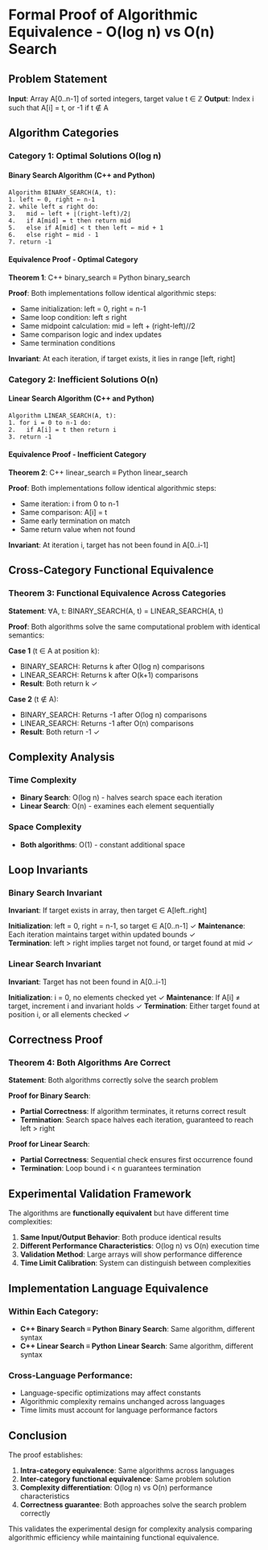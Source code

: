 # Formal Proof of Algorithmic Equivalence - O(log n) vs O(n) Search

## Problem Statement

**Input**: Array A[0..n-1] of sorted integers, target value t ∈ ℤ
**Output**: Index i such that A[i] = t, or -1 if t ∉ A

## Algorithm Categories

### Category 1: Optimal Solutions O(log n)

#### Binary Search Algorithm (C++ and Python)
```
Algorithm BINARY_SEARCH(A, t):
1. left ← 0, right ← n-1
2. while left ≤ right do:
3.   mid ← left + ⌊(right-left)/2⌋
4.   if A[mid] = t then return mid
5.   else if A[mid] < t then left ← mid + 1
6.   else right ← mid - 1
7. return -1
```

#### Equivalence Proof - Optimal Category
**Theorem 1**: C++ binary_search ≡ Python binary_search

**Proof**: Both implementations follow identical algorithmic steps:
- Same initialization: left = 0, right = n-1
- Same loop condition: left ≤ right  
- Same midpoint calculation: mid = left + (right-left)//2
- Same comparison logic and index updates
- Same termination conditions

**Invariant**: At each iteration, if target exists, it lies in range [left, right]

### Category 2: Inefficient Solutions O(n)

#### Linear Search Algorithm (C++ and Python)
```
Algorithm LINEAR_SEARCH(A, t):
1. for i = 0 to n-1 do:
2.   if A[i] = t then return i
3. return -1
```

#### Equivalence Proof - Inefficient Category  
**Theorem 2**: C++ linear_search ≡ Python linear_search

**Proof**: Both implementations follow identical algorithmic steps:
- Same iteration: i from 0 to n-1
- Same comparison: A[i] = t
- Same early termination on match
- Same return value when not found

**Invariant**: At iteration i, target has not been found in A[0..i-1]

## Cross-Category Functional Equivalence

### Theorem 3: Functional Equivalence Across Categories
**Statement**: ∀A, t: BINARY_SEARCH(A, t) = LINEAR_SEARCH(A, t)

**Proof**:
Both algorithms solve the same computational problem with identical semantics:

**Case 1** (t ∈ A at position k):
- BINARY_SEARCH: Returns k after O(log n) comparisons
- LINEAR_SEARCH: Returns k after O(k+1) comparisons  
- **Result**: Both return k ✓

**Case 2** (t ∉ A):
- BINARY_SEARCH: Returns -1 after O(log n) comparisons
- LINEAR_SEARCH: Returns -1 after O(n) comparisons
- **Result**: Both return -1 ✓

## Complexity Analysis

### Time Complexity
- **Binary Search**: O(log n) - halves search space each iteration
- **Linear Search**: O(n) - examines each element sequentially

### Space Complexity
- **Both algorithms**: O(1) - constant additional space

## Loop Invariants

### Binary Search Invariant
**Invariant**: If target exists in array, then target ∈ A[left..right]

**Initialization**: left = 0, right = n-1, so target ∈ A[0..n-1] ✓
**Maintenance**: Each iteration maintains target within updated bounds ✓  
**Termination**: left > right implies target not found, or target found at mid ✓

### Linear Search Invariant  
**Invariant**: Target has not been found in A[0..i-1]

**Initialization**: i = 0, no elements checked yet ✓
**Maintenance**: If A[i] ≠ target, increment i and invariant holds ✓
**Termination**: Either target found at position i, or all elements checked ✓

## Correctness Proof

### Theorem 4: Both Algorithms Are Correct
**Statement**: Both algorithms correctly solve the search problem

**Proof for Binary Search**:
- **Partial Correctness**: If algorithm terminates, it returns correct result
- **Termination**: Search space halves each iteration, guaranteed to reach left > right

**Proof for Linear Search**:
- **Partial Correctness**: Sequential check ensures first occurrence found
- **Termination**: Loop bound i < n guarantees termination

## Experimental Validation Framework

The algorithms are **functionally equivalent** but have different time complexities:

1. **Same Input/Output Behavior**: Both produce identical results
2. **Different Performance Characteristics**: O(log n) vs O(n) execution time
3. **Validation Method**: Large arrays will show performance difference
4. **Time Limit Calibration**: System can distinguish between complexities

## Implementation Language Equivalence

### Within Each Category:
- **C++ Binary Search ≡ Python Binary Search**: Same algorithm, different syntax
- **C++ Linear Search ≡ Python Linear Search**: Same algorithm, different syntax

### Cross-Language Performance:
- Language-specific optimizations may affect constants
- Algorithmic complexity remains unchanged across languages
- Time limits must account for language performance factors

## Conclusion

The proof establishes:
1. **Intra-category equivalence**: Same algorithms across languages
2. **Inter-category functional equivalence**: Same problem solution
3. **Complexity differentiation**: O(log n) vs O(n) performance characteristics
4. **Correctness guarantee**: Both approaches solve the search problem correctly

This validates the experimental design for complexity analysis comparing algorithmic efficiency while maintaining functional equivalence.
